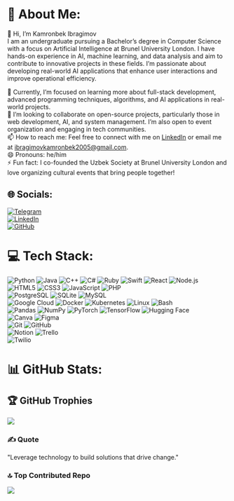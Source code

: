 # 💫 About Me:
👋 Hi, I’m Kamronbek Ibragimov  
I am an undergraduate pursuing a Bachelor’s degree in Computer Science with a focus on Artificial Intelligence at Brunel University London. I have hands-on experience in AI, machine learning, and data analysis and aim to contribute to innovative projects in these fields. I’m passionate about developing real-world AI applications that enhance user interactions and improve operational efficiency.  
 
🌱 Currently, I’m focused on learning more about full-stack development, advanced programming techniques, algorithms, and AI applications in real-world projects.  
💼 I’m looking to collaborate on open-source projects, particularly those in web development, AI, and system management. I’m also open to event organization and engaging in tech communities.  
📫 How to reach me: Feel free to connect with me on [LinkedIn](https://rb.gy/o4vt3h) or email me at ibragimovkamronbek2005@gmail.com.  
😄 Pronouns: he/him  
⚡ Fun fact: I co-founded the Uzbek Society at Brunel University London and love organizing cultural events that bring people together!

## 🌐 Socials:
[![Telegram](https://img.shields.io/badge/Telegram-%232CA5E0.svg?style=for-the-badge&logo=telegram&logoColor=white)](https://t.me/ITInsightsKI)  
[![LinkedIn](https://img.shields.io/badge/LinkedIn-%230077B5.svg?logo=linkedin&logoColor=white)](https://www.linkedin.com/in/kamronbek-ibragimov)  
[![GitHub](https://img.shields.io/badge/GitHub-%23121011.svg?logo=github&logoColor=white)](https://github.com/KQ29)

# 💻 Tech Stack:
![Python](https://img.shields.io/badge/python-%2314354C.svg?style=for-the-badge&logo=python&logoColor=white) ![Java](https://img.shields.io/badge/java-%23ED8B00.svg?style=for-the-badge&logo=openjdk&logoColor=white) ![C++](https://img.shields.io/badge/c++-%2300599C.svg?style=for-the-badge&logo=c%2B%2B&logoColor=white) ![C#](https://img.shields.io/badge/c%23-%23239120.svg?style=for-the-badge&logo=c-sharp&logoColor=white) ![Ruby](https://img.shields.io/badge/ruby-%23CC342D.svg?style=for-the-badge&logo=ruby&logoColor=white) ![Swift](https://img.shields.io/badge/swift-%23FA7343.svg?style=for-the-badge&logo=swift&logoColor=white) ![React](https://img.shields.io/badge/react-%2320232a.svg?style=for-the-badge&logo=react&logoColor=%2361DAFB) ![Node.js](https://img.shields.io/badge/node.js-%23339933.svg?style=for-the-badge&logo=nodedotjs&logoColor=white)  
![HTML5](https://img.shields.io/badge/html5-%23E34F26.svg?style=for-the-badge&logo=html5&logoColor=white) ![CSS3](https://img.shields.io/badge/css3-%231572B6.svg?style=for-the-badge&logo=css3&logoColor=white) ![JavaScript](https://img.shields.io/badge/javascript-%23323330.svg?style=for-the-badge&logo=javascript&logoColor=%23F7DF1E) ![PHP](https://img.shields.io/badge/php-%23777BB4.svg?style=for-the-badge&logo=php&logoColor=white)  
![PostgreSQL](https://img.shields.io/badge/postgresql-%23316192.svg?style=for-the-badge&logo=postgresql&logoColor=white) ![SQLite](https://img.shields.io/badge/sqlite-%2307405e.svg?style=for-the-badge&logo=sqlite&logoColor=white) ![MySQL](https://img.shields.io/badge/mysql-4479A1.svg?style=for-the-badge&logo=mysql&logoColor=white)  
![Google Cloud](https://img.shields.io/badge/GoogleCloud-%234285F4.svg?style=for-the-badge&logo=google-cloud&logoColor=white) ![Docker](https://img.shields.io/badge/Docker-%230db7ed.svg?style=for-the-badge&logo=docker&logoColor=white) ![Kubernetes](https://img.shields.io/badge/Kubernetes-%23326ce5.svg?style=for-the-badge&logo=kubernetes&logoColor=white) ![Linux](https://img.shields.io/badge/Linux-%23FCC624.svg?style=for-the-badge&logo=linux&logoColor=black) ![Bash](https://img.shields.io/badge/Bash-%234EAA25.svg?style=for-the-badge&logo=gnu-bash&logoColor=white)  
![Pandas](https://img.shields.io/badge/pandas-%23150458.svg?style=for-the-badge&logo=pandas&logoColor=white) ![NumPy](https://img.shields.io/badge/numpy-%23013243.svg?style=for-the-badge&logo=numpy&logoColor=white) ![PyTorch](https://img.shields.io/badge/pytorch-%23EE4C2C.svg?style=for-the-badge&logo=pytorch&logoColor=white) ![TensorFlow](https://img.shields.io/badge/tensorflow-%23FF6F00.svg?style=for-the-badge&logo=tensorflow&logoColor=white) ![Hugging Face](https://img.shields.io/badge/HuggingFace-%23FFCC33.svg?style=for-the-badge&logo=huggingface&logoColor=white)  
![Canva](https://img.shields.io/badge/Canva-%2300C4CC.svg?style=for-the-badge&logo=Canva&logoColor=white) ![Figma](https://img.shields.io/badge/Figma-%23F24E1E.svg?style=for-the-badge&logo=figma&logoColor=white)  
![Git](https://img.shields.io/badge/Git-%23F05032.svg?style=for-the-badge&logo=git&logoColor=white) ![GitHub](https://img.shields.io/badge/GitHub-%23121011.svg?style=for-the-badge&logo=github&logoColor=white)  
![Notion](https://img.shields.io/badge/Notion-%23000000.svg?style=for-the-badge&logo=notion&logoColor=white) ![Trello](https://img.shields.io/badge/Trello-%23026AA7.svg?style=for-the-badge&logo=Trello&logoColor=white)  
![Twilio](https://img.shields.io/badge/Twilio-F22F46?style=for-the-badge&logo=Twilio&logoColor=white)

# 📊 GitHub Stats:


## 🏆 GitHub Trophies
![](https://github-profile-trophy.vercel.app/?username=KQ29&theme=radical&no-frame=false&no-bg=true&margin-w=4)

### ✍️ Quote
"Leverage technology to build solutions that drive change."

### 🔝 Top Contributed Repo
![](https://github-contributor-stats.vercel.app/api?username=KQ29&limit=5&theme=dark&combine_all_yearly_contributions=true)
